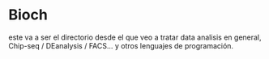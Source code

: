 # Bioch
este va a ser el directorio desde el que veo a tratar data analisis en general, Chip-seq / DEanalysis / FACS... y otros lenguajes de programación.
